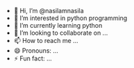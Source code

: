 - 👋 Hi, I’m @nasilamnasila
- 👀 I’m interested in python programming
- 🌱 I’m currently learning python 
- 💞️ I’m looking to collaborate on ...
- 📫 How to reach me ...
- 😄 Pronouns: ...
- ⚡ Fun fact: ...

<!---
nasilamnasila/nasilamnasila is a ✨ special ✨ repository because its `README.md` (this file) appears on your GitHub profile.
You can click the Preview link to take a look at your changes.
--->
